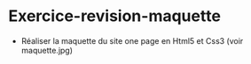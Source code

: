 # Exercice-revision-maquette
 
 
####

* Réaliser la maquette du site one page en Html5 et Css3 (voir maquette.jpg)

    

